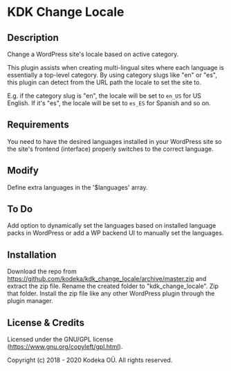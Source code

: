 # KDK Change Locale

## Description

Change a WordPress site's locale based on active category.

This plugin assists when creating multi-lingual sites where each language is essentially a top-level category. By using category slugs like "en" or "es", this plugin can detect from the URL path the locale to set the site to.

E.g. if the category slug is "en", the locale will be set to `en_US` for US English. If it's "es", the locale will be set to `es_ES` for Spanish and so on.


## Requirements

You need to have the desired languages installed in your WordPress site so the site's frontend (interface) properly switches to the correct language.


## Modify

Define extra languages in the '$languages' array.


## To Do

Add option to dynamically set the languages based on installed language packs in WordPress or add a WP backend UI to manually set the languages.


## Installation

Download the repo from https://github.com/kodeka/kdk_change_locale/archive/master.zip and extract the zip file. Rename the created folder to "kdk_change_locale". Zip that folder. Install the zip file like any other WordPress plugin through the plugin manager.


## License & Credits

Licensed under the GNU/GPL license (https://www.gnu.org/copyleft/gpl.html).

Copyright (c) 2018 - 2020 Kodeka OÜ. All rights reserved.
